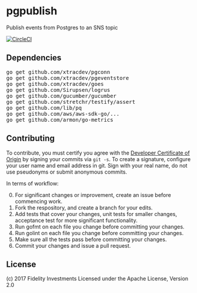 # pgpublish

Publish events from Postgres to an SNS topic

[![CircleCI](https://circleci.com/gh/xtracdev/pgpublish.svg?style=svg)](https://circleci.com/gh/xtracdev/pgpublish)

## Dependencies

<pre>
go get github.com/xtracdev/pgconn
go get github.com/xtracdev/pgeventstore
go get github.com/xtracdev/goes
go get github.com/Sirupsen/logrus
go get github.com/gucumber/gucumber
go get github.com/stretchr/testify/assert
go get github.com/lib/pq
go get github.com/aws/aws-sdk-go/...
go get github.com/armon/go-metrics
</pre>

## Contributing

To contribute, you must certify you agree with the [Developer Certificate of Origin](http://developercertificate.org/)
by signing your commits via `git -s`. To create a signature, configure your user name and email address in git.
Sign with your real name, do not use pseudonyms or submit anonymous commits.


In terms of workflow:

0. For significant changes or improvement, create an issue before commencing work.
1. Fork the respository, and create a branch for your edits.
2. Add tests that cover your changes, unit tests for smaller changes, acceptance test
for more significant functionality.
3. Run gofmt on each file you change before committing your changes.
4. Run golint on each file you change before committing your changes.
5. Make sure all the tests pass before committing your changes.
6. Commit your changes and issue a pull request.
## License

(c) 2017 Fidelity Investments
Licensed under the Apache License, Version 2.0
